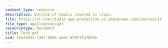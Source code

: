 ```yaml
---
content_type: resource
description: Outline of topics covered in class.
file: https://ol-ocw-studio-app-production.s3.amazonaws.com/courses/15-024-applied-economics-for-managers-summer-2004/15e23942c1670d95eb6107df1fa782b5_lec9.pdf
file_type: application/pdf
resourcetype: Document
title: lec9.pdf
uid: 15e23942-c167-0d95-eb61-07df1fa782b5
---
```

